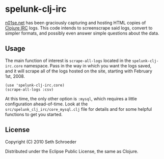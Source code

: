 # spelunk-clj-irc

[n01se.net](http://clojure-log.n01se.net/) has been graciously capturing and hosting HTML copies of [Clojure IRC](irc://irc.freenode.net/#clojure) logs. This code intends to screenscrape said logs, convert to simpler formats, and possibly even answer simple questions about the data.

## Usage

The main function of interest is `scrape-all-logs` located in the `spelunk-clj-irc.core` namespace. Pass in the way in which you want the logs saved, and it will scrape all of the logs hosted on the site, starting with February 1st, 2008.

    (use 'spelunk-clj-irc.core)
    (scrape-all-logs :csv)

At this time, the only other option is `:mysql`, which requires a little configuration ahead-of-time. Look at the `src/spelunk_clj_irc/core_mysql.clj` file for details and for some helpful functions to get you started.

## License

Copyright (C) 2010 Seth Schroeder

Distributed under the Eclipse Public License, the same as Clojure.
